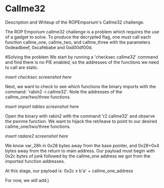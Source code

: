 # Callme32
Description and Writeup of the ROPEmporium's Callme32 challenge. 

The ROP Emporium callme32 challenge is a problem which requires the use of a gadget to solve. To produce the decrypted flag, one must call each function callme_one, callme_two, and callme_three with the parameters 0xdeadbeef, 0xcafebabe and 0xd00df00d. 

#Solving the problem
We start by running a 'checksec callme32' command and find there is no PIE enabled, so the addresses of the functions we need to call are static. 

*insert checksec screenshot here*

Next, we want to check to see which functions the binary imports with the command: 'rabin2 -i callme32'. Note the addresses of the callme_one/two/three functions.

*insert import tables screenshot here*

Open the binary with rabin2 with the command 'r2 callme32' and observe the pwnme function. We want to hijack the ret/leave to point to our desired callme_one/two/three functions.

*insert radare2 screenshot here*

We know var_28h in 0x28 bytes away from the base pointer, and 0x28+0x4 bytes away from the return to main address. Our payload must begin with 0x2c bytes of junk followed by the callme_one address we got from the imported function addresses. 

At this stage, our payload is: 0x2c x b'a' + callme_one_address

For now, we will add j
